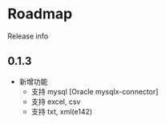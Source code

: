 # Roadmap

Release info 


## 0.1.3

* 新增功能
    + 支持 mysql [Oracle mysqlx-connector] 
    + 支持 excel, csv 
    + 支持 txt, xml(e142)